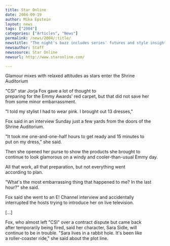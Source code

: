 ```yaml
---
title: Star Online
date: 2004-09-19
author: Mika Epstein
layout: news
tags: ["2004"]
categories: ["Articles", "News"]
permalink: /news/2004/:title/
newstitle: "The night's buzz includes series' futures and style insights"
newsauthor: Staff  
newssource: Star Online  
newsurl: http://www.staronline.com/  

---
```


Glamour mixes with relaxed attitudes as stars enter the Shrine  
Auditorium

"CSI" star Jorja Fox gave a lot of thought to  
preparing for the Emmy Awards' red carpet, but that did not save her  
from some minor embarrassment. 

"I told my stylist I had to wear pink. I brought out 13 dresses,"

Fox said in an interview Sunday just a few yards from the doors of the  
Shrine Auditorium. 

"It took me one-and-one-half hours to get ready and 15 minutes to  
put on my dress," she said. 

Then she opened her purse to show the products she brought to  
continue to look glamorous on a windy and cooler-than-usual Emmy day.

All that work, all that preparation, but not everything went  
according to plan. 

"What's the most embarrassing thing that happened to me? In the last  
hour?" she said. 

Fox said she went to an E! Channel interview and accidentally  
interrupted the hosts trying to introduce her on live television. 

[...]

Fox, who almost left "CSI" over a contract dispute but came back  
after temporarily being fired, said her character, Sara Sidle, will  
continue to be in trouble. "Sara lives in a rabbit hole. It's been like  
a roller-coaster ride," she said about the plot line.

